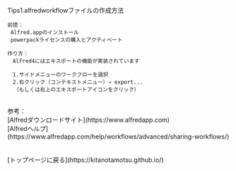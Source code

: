 Tips1.alfredworkflowファイルの作成方法
```
前提：
 Alfred.appのインストール
 powerpackライセンスの購入とアクティベート

作り方：
　Alfred4にはエキスポートの機能が実装されています
 
　1.サイドメニューのワークフローを選択
　2.右クリック（コンテキストメニュー）→ export...
  （もしくは右上のエキスポートアイコンをクリック）
```
<br>
参考：
<br>
  [Alfredダウンロードサイト](https://www.alfredapp.com)
<br>  
  [Alfredヘルプ](https://www.alfredapp.com/help/workflows/advanced/sharing-workflows/)
<br><br><br>
[トップページに戻る](https://kitanotamotsu.github.io/)
